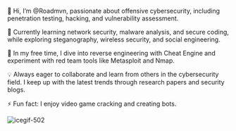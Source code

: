 👋 Hi, I’m @Roadmvn, passionate about offensive cybersecurity, including penetration testing, hacking, and vulnerability assessment.

🌱 Currently learning network security, malware analysis, and secure coding, while exploring steganography, wireless security, and social engineering.

🔧 In my free time, I dive into reverse engineering with Cheat Engine and experiment with red team tools like Metasploit and Nmap.

💡 Always eager to collaborate and learn from others in the cybersecurity field. I keep up with the latest trends through research papers and security blogs.

⚡ Fun fact: I enjoy video game cracking and creating bots.

![icegif-502](https://github.com/user-attachments/assets/9009e68f-2f62-4bea-b5c0-8b93a2d60ea6)
